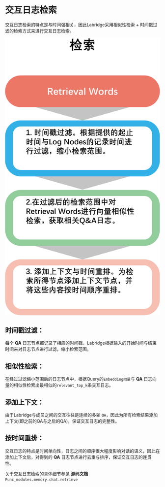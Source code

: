 # 交互日志检索

交互日志检索的特点是与时间强相关，因此Labridge采用相似性检索 + 时间戳过滤的检索方式来进行交互日志检索。

![交互日志检索](./images/chatlog_retrieve.png)

## 时间戳过滤：
每个 **QA** 日志节点都记录了相应的时间戳，Labridge根据输入的开始时间与结束时间来对日志节点进行过滤，缩小检索范围。

## 相似性检索：
在经过过滤缩小范围后的日志节点中，根据Query的`Embedding向量`与 **QA** 日志向量的相似性检索出最相似的`relevant_top_k`条交互日志。

## 添加上下文：
由于Labridge与成员之间的交互往往是连续的多轮 `QA`，因此为所有检索结果添加上下文(即之前的QA与之后的QA)，保证交互日志的完整性。

## 按时间重排：
交互日志的特点是时间单向性，日志之间的顺序很大程度影响对话的语义，因此在添加上下文后，对得到的 **QA** 日志节点进行去重与排序，保证交互日志的连贯性。

关于交互日志检索的具体细节参见 **源码文档** `Func_modules.memory.chat.retrieve`